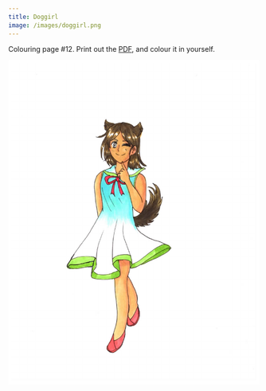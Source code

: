 ```yaml
---
title: Doggirl
image: /images/doggirl.png
---
```

Colouring page #12. Print out the [PDF], and colour it in yourself.

![png]


[png]: /images/doggirl.png
[PDF]: /images/doggirl.pdf
